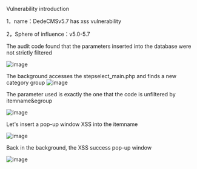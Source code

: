 Vulnerability introduction

1，name：DedeCMSv5.7 has xss vulnerability

2，Sphere of influence：v5.0-5.7

The audit code found that the parameters inserted into the database were not strictly filtered

![image](https://github.com/ysl1415926/cve/assets/138963581/e4bbab10-8124-4960-a5a1-d0f67f92f58e)

The background accesses the stepselect_main.php and finds a new category group
![image](https://github.com/ysl1415926/cve/assets/138963581/c6ab0925-d544-4179-bdb3-013b922b0c1d)


The parameter used is exactly the one that the code is unfiltered by itemname&egroup

![image](https://github.com/ysl1415926/cve/assets/138963581/255e968d-f7e4-4f22-8191-446ef35ba5a3)

Let's insert a pop-up window XSS into the itemname

![image](https://github.com/ysl1415926/cve/assets/138963581/b032a3b5-3c24-4550-85d3-8c55d878792d)

Back in the background, the XSS success pop-up window

![image](https://github.com/ysl1415926/cve/assets/138963581/345f50bc-d6ab-4dff-956e-ca8578e51338)
